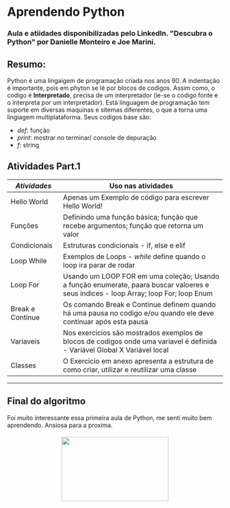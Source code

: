 # Aprendendo Python
### Aula e atiidades disponibilizadas pelo LinkedIn. "Descubra o Python" por Danielle Monteiro e Joe Marini.  


## Resumo:
Python é uma lingaigem de programação criada nos anos 90. A indentação é importante, pois em phyton se lé por blocos de codigos. Assim como, o codigo é **Interpretado**, precisa de um interpretador (le-se o codigo fonte e o interpreta por um interpretador). Está linguagem de programação tem suporte em diversas maquinas e sitemas diferentes, o que a torna uma lingiagem multiplataforma. Seus codigos base são:

- *def*: função
- *print*: mostrar no terminar/ console de depuração
- *f*: string


## Atividades Part.1 
| *Atividades*|   **Uso nas atividades** |
| ---- | ---- | 
| Hello World | Apenas um Exemplo de código para escrever Hello World!|
|Funções| Definindo uma função básica; função que recebe argumentos; função que retorna um valor |
|Condicionais|Estruturas condicionais - if, else e elif|
|Loop While| Exemplos de Loops - *while* define quando o loop ira parar de rodar|
|Loop For|Usando um LOOP FOR em uma coleção; Usando a função enumerate, paara buscar valoeres e seus índices - loop Array; loop For; loop Enum|
| Break e Continue| Os comando Break e Continue definem quando há uma pausa no codigo e/ou quando ele deve continuar após esta pausa| 
|Variaveis| Nos exercicios são mostrados exemplos de blocos de codigos onde uma variavel é definida - Variável Global X Variável local |
| Classes | O Exercicio em anexo apresenta a estrutura de como criar, utilizar e reutilizar uma classe|   
------------

## Final do algoritmo 
Foi muito interessante essa primeira aula de Python, me senti muito bem aprendendo. Ansiosa para a proxima.

<h4 align="center"> <img src="https://rockntech.com.br/wp-content/uploads/2013/12/gifs-momentos-de-felicidade_4.gif" width="250" height="150" /> </h4> <br>




